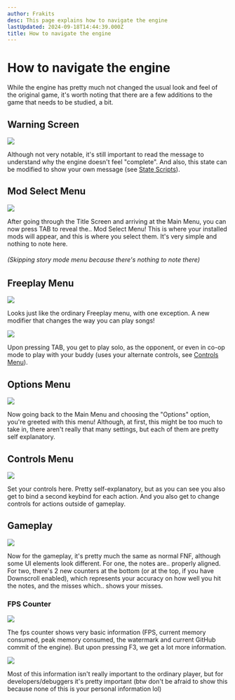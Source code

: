 ```yaml
---
author: Frakits
desc: This page explains how to navigate the engine
lastUpdated: 2024-09-18T14:44:39.000Z
title: How to navigate the engine
---
```

# How to navigate the engine

While the engine has pretty much not changed the usual look and feel of the original game, it's worth noting that there are a few additions to the game that needs to be studied, a bit.

## <h2 id="warning-screen">Warning Screen</h2>
<img src="./How to navigate the engine-2.png"/>

Although not very notable, it's still important to read the message to understand why the engine doesn't feel "complete". And also, this state can be modified to show your own message (see <a href="./modding/scripting/state-substate-scripts.md">State Scripts</a>).

## <h2 id="mod-select-menu">Mod Select Menu</h2>
<img src="./How to navigate the engine.png"/>

After going through the Title Screen and arriving at the Main Menu, you can now press TAB to reveal the.. Mod Select Menu! This is where your installed mods will appear, and this is where you select them. It's very simple and nothing to note here.

###### (Skipping story mode menu because there's nothing to note there)

## <h2 id="freeplay-menu">Freeplay Menu</h2>
<img src="./How to navigate the engine-3.png"/>

Looks just like the ordinary Freeplay menu, with one exception. A new modifier that changes the way you can play songs!

<img src="./How to navigate the engine-4.png"/>

Upon pressing TAB, you get to play solo, as the opponent, or even in co-op mode to play with your buddy (uses your alternate controls, see <a href="#controls-menu">Controls Menu</a>).

## <h2 id="options-menu">Options Menu</h2>
<img src="./How to navigate the engine-5.png"/>

Now going back to the Main Menu and choosing the "Options" option, you're greeted with this menu! Although, at first, this might be too much to take in, there aren't really that many settings, but each of them are pretty self explanatory.

## <h2 id="controls-menu">Controls Menu</h2>

<img src="./How to navigate the engine-6.png"/>

Set your controls here. Pretty self-explanatory, but as you can see you also get to bind a second keybind for each action. And you also get to change controls for actions outside of gameplay.

## <h2 id="gameplay">Gameplay</h2>
<img src="./How to navigate the engine-7.png"/>

Now for the gameplay, it's pretty much the same as normal FNF, although some UI elements look different. For one, the notes are.. properly aligned. For two, there's 2 new counters at the bottom (or at the top, if you have Downscroll enabled), which represents your accuracy on how well you hit the notes, and the misses which.. shows your misses.

<h3 id="fps-counter">FPS Counter</h3>
<img src="./How to navigate the engine-8.png"/>

The fps counter shows very basic information (FPS, current memory consumed, peak memory consumed, the watermark and current GitHub commit of the engine). But upon pressing F3, we get a lot more information.

<img src="./How to navigate the engine-9.png"/>

Most of this information isn't really important to the ordinary player, but for developers/debuggers it's pretty important (btw don't be afraid to show this because none of this is your personal information lol)